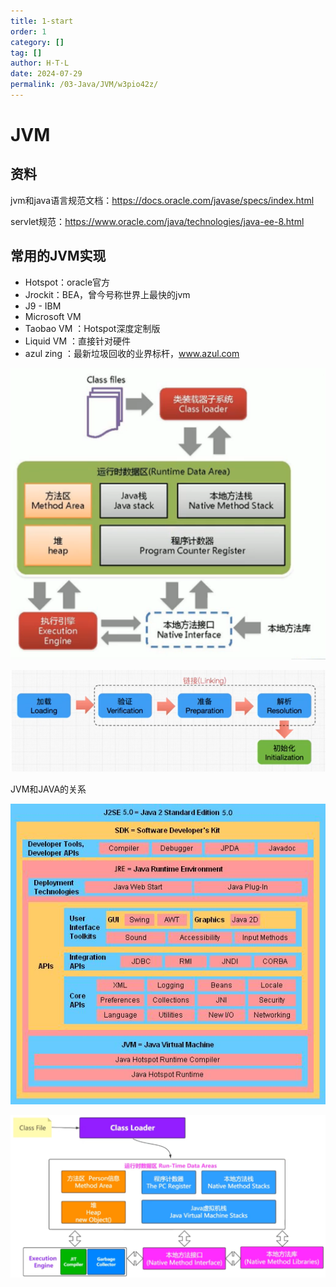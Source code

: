 ```yaml
---
title: 1-start
order: 1
category: []
tag: []
author: H·T·L
date: 2024-07-29
permalink: /03-Java/JVM/w3pio42z/
---
```

# JVM

## 资料

jvm和java语言规范文档：https://docs.oracle.com/javase/specs/index.html

servlet规范：https://www.oracle.com/java/technologies/java-ee-8.html



## 常用的JVM实现

- Hotspot：oracle官方
- Jrockit：BEA，曾今号称世界上最快的jvm
- J9 - IBM
- Microsoft VM
- Taobao VM ：Hotspot深度定制版
- Liquid VM ：直接针对硬件
- azul zing ：最新垃圾回收的业界标杆，www.azul.com



![image-20210322174359494](img/image-20210322174359494.png)

![类加载过程](img/image-20210401223217445.png)



JVM和JAVA的关系

![jvm6.jpg](./img/18afd1a14d1247628e88603f0cfdef1b.jpg)

![image-20240122205938867](./img/image-20240122205938867.png)
